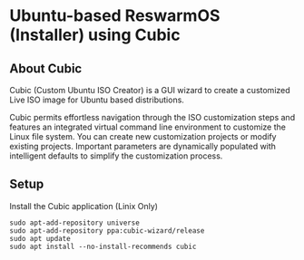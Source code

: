 # Ubuntu-based ReswarmOS (Installer) using Cubic


## About Cubic
Cubic (Custom Ubuntu ISO Creator) is a GUI wizard to create a customized Live ISO image for Ubuntu based distributions.

Cubic permits effortless navigation through the ISO customization steps and features an integrated virtual command line environment to customize the Linux file system. You can create new customization projects or modify existing projects. Important parameters are dynamically populated with intelligent defaults to simplify the customization process.

## Setup

Install the Cubic application (Linix Only)

```
sudo apt-add-repository universe
sudo apt-add-repository ppa:cubic-wizard/release
sudo apt update
sudo apt install --no-install-recommends cubic
```